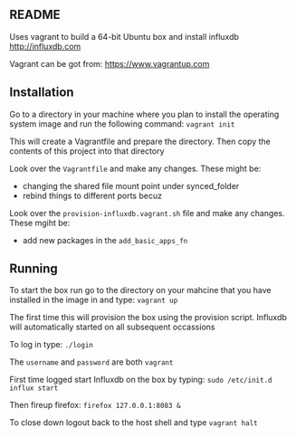 README
------

Uses vagrant to build a 64-bit Ubuntu box and install influxdb
http://influxdb.com


Vagrant can be got from:
https://www.vagrantup.com

Installation
------------

Go to a directory in your machine where you plan to install the operating system image and run the following command:
`vagrant init`

This will create a Vagrantfile and prepare the directory. Then copy the contents of this project into that directory

Look over the `Vagrantfile` and make any changes. These might be:
* changing the shared file mount point under synced_folder
* rebind things to different ports becuz

Look over the `provision-influxdb.vagrant.sh` file and make any changes. These mgiht be:
* add new packages in the `add_basic_apps_fn`

Running
-------

To start the box run go to the directory on your mahcine that you have installed in the image in and type:
`vagrant up`

The first time this will provision the box using the provision script. Influxdb will automatically started on all subsequent occassions

To log in type:
`./login`

The `username` and `password` are both `vagrant`

First time logged start Influxdb on the box by typing:
`sudo /etc/init.d influx start`

Then fireup firefox:
`firefox 127.0.0.1:8083 &`

To close down logout back to the host shell and type
`vagrant halt`